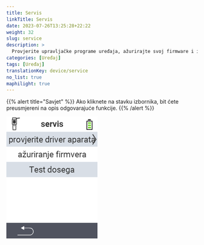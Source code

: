 ```yaml
---
title: Servis
linkTitle: Servis
date: 2023-07-26T13:25:28+22:22
weight: 32
slug: service
description: >
  Provjerite upravljačke programe uređaja, ažurirajte svoj firmware i izvršite test dometa
categories: [Uređaj]
tags: [Uređaj]
translationKey: device/service
no_list: true
maphilight: true
---
```

{{% alert title="Savjet" %}}
Ako kliknete na stavku izbornika, bit ćete preusmjereni na opis odgovarajuće funkcije.
{{% /alert %}}

<img src="menu.png" alt="VitalControl Servis" title="Servis" usemap="#workmap" class="maphilight" />

<map name="workmap">
  <area shape="rect" coords="2,42,238,82" alt="Provjera upravljačkih programa uređaja" title="Upute za provjeru upravljačkih programa uređaja možete pronaći ovdje&#10;Klik mišem: otvori dokumentaciju" href="/bs/docs/diagnosis/hardware/">
  <area shape="rect" coords="2,82,238,122" alt="Ažuriranje firmware-a" title="Upute za ažuriranje firmware-a možete pronaći ovdje&#10;Klik mišem: otvori dokumentaciju" href="/bs/docs/firmware/update/">
  <area shape="rect" coords="2,122,238,162" alt="Test dometa" title="Upute za provođenje testa dometa možete pronaći ovdje&#10;Klik mišem: otvori dokumentaciju" href="/bs/docs/diagnosis/rfid-scan/">

  <area shape="rect" coords="2,282,120,319" alt="Nazad" title="Povratak na nivo&#10;Klik mišem: otvori dokumentaciju" href="/bs/docs/device/">
</map>
